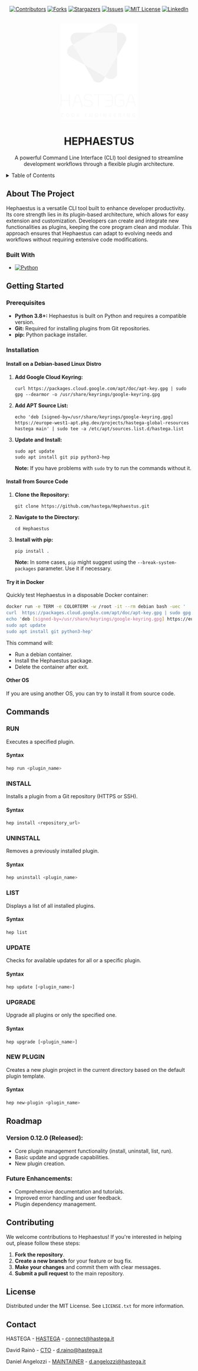 <a name="readme-top"></a>

<center>

[![Contributors][contributors-shield]][contributors-url]
[![Forks][forks-shield]][forks-url]
[![Stargazers][stars-shield]][stars-url]
[![Issues][issues-shield]][issues-url]
[![MIT License][license-shield]][license-url]
[![LinkedIn][linkedin-shield]][linkedin-url]

</center>


<br />
<div align="center">
  <a href="https://www.hastega.it/">
    <img src="static/images/logo-hastega-bianco-v.png" alt="Hastega Logo" height="260px">
  </a>

  <h1 align="center">HEPHAESTUS</h1>

  <p align="center">
    A powerful Command Line Interface (CLI) tool designed to streamline development workflows through a flexible plugin architecture.
  </p>
</div>

<details>
  <summary>Table of Contents</summary>
  <ol>
    <li>
      <a href="#about-the-project">About The Project</a>
      <ul>
        <li><a href="#built-with">Built With</a></li>
      </ul>
    </li>
    <li>
      <a href="#getting-started">Getting Started</a>
      <ul>
        <li><a href="#prerequisites">Prerequisites</a></li>
        <li><a href="#installation">Installation</a>
            <ul>
                <li><a href="#install-on-a-debian-based-linux-distro">Install on a Debian-based Linux Distro</a></li>
                <li><a href="#install-from-source-code">Install from Source Code</a></li>
                <li><a href="#try-it-in-docker">Try it in Docker</a></li>
                <li><a href="#other-os">Other OS</a></li>
            </ul>
        </li>
      </ul>
    </li>
    <li><a href="#commands">Commands</a></li>
    <li><a href="#roadmap">Roadmap</a></li>
    <li><a href="#contributing">Contributing</a></li>
    <li><a href="#license">License</a></li>
    <li><a href="#contact">Contact</a></li>
  </ol>
</details>

## About The Project

Hephaestus is a versatile CLI tool built to enhance developer productivity. Its core strength lies in its plugin-based architecture, which allows for easy extension and customization. Developers can create and integrate new functionalities as plugins, keeping the core program clean and modular. This approach ensures that Hephaestus can adapt to evolving needs and workflows without requiring extensive code modifications.

### Built With

*   [![Python][Python]][Python]

## Getting Started

### Prerequisites

*   **Python 3.8+:** Hephaestus is built on Python and requires a compatible version.
*   **Git:** Required for installing plugins from Git repositories.
*   **pip:** Python package installer.

### Installation

#### Install on a Debian-based Linux Distro

1.  **Add Google Cloud Keyring:**

    ```shell
    curl https://packages.cloud.google.com/apt/doc/apt-key.gpg | sudo gpg --dearmor -o /usr/share/keyrings/google-keyring.gpg
    ```

2.  **Add APT Source List:**

    ```shell
    echo 'deb [signed-by=/usr/share/keyrings/google-keyring.gpg] https://europe-west1-apt.pkg.dev/projects/hastega-global-resources hastega main' | sudo tee -a /etc/apt/sources.list.d/hastega.list
    ```

3.  **Update and Install:**

    ```shell
    sudo apt update
    sudo apt install git pip python3-hep
    ```
    **Note:** If you have problems with `sudo` try to run the commands without it.

#### Install from Source Code

1.  **Clone the Repository:**

    ```shell
    git clone https://github.com/hastega/Hephaestus.git
    ```

2.  **Navigate to the Directory:**

    ```shell
    cd Hephaestus
    ```

3.  **Install with pip:**

    ```shell
    pip install .
    ```

    **Note:** In some cases, `pip` might suggest using the `--break-system-packages` parameter. Use it if necessary.

#### Try it in Docker

Quickly test Hephaestus in a disposable Docker container:

```bash
docker run -e TERM -e COLORTERM -w /root -it --rm debian bash -uec '
curl  https://packages.cloud.google.com/apt/doc/apt-key.gpg | sudo gpg --dearmor -o /usr/share/keyrings/google-keyring.gpg
echo 'deb [signed-by=/usr/share/keyrings/google-keyring.gpg] https://europe-west1-apt.pkg.dev/projects/hastega-global-resources hastega main' | sudo tee -a  /etc/apt/sources.list.d/artifact-registry.list
sudo apt update
sudo apt install git python3-hep'
```

This command will:

- Run a debian container.
- Install the Hephaestus package.
- Delete the container after exit.


#### Other OS
If you are using another OS, you can try to install it from source code.

## Commands

### RUN

Executes a specified plugin.

#### Syntax

```bash
hep run <plugin_name>
```

### INSTALL

Installs a plugin from a Git repository (HTTPS or SSH).

#### Syntax

```bash
hep install <repository_url>
```

### UNINSTALL

Removes a previously installed plugin.

#### Syntax

```bash
hep uninstall <plugin_name>
```

### LIST

Displays a list of all installed plugins.

#### Syntax

```bash
hep list
```

### UPDATE

Checks for available updates for all or a specific plugin.

#### Syntax

```bash
hep update [<plugin_name>]
```

### UPGRADE

Upgrade all plugins or only the specified one.

#### Syntax

```bash
hep upgrade [<plugin_name>]
```

### NEW PLUGIN

Creates a new plugin project in the current directory based on the default plugin template.

#### Syntax

```bash
hep new-plugin <plugin_name>
```

## Roadmap

### Version 0.12.0 (Released):
- Core plugin management functionality (install, uninstall, list, run).
- Basic update and upgrade capabilities.
- New plugin creation.
### Future Enhancements:
- Comprehensive documentation and tutorials.
- Improved error handling and user feedback.
- Plugin dependency management.

## Contributing
We welcome contributions to Hephaestus! If you're interested in helping out, please follow these steps:

1. **Fork the repository**.
2. **Create a new branch** for your feature or bug fix.
3. **Make your changes** and commit them with clear messages.
4. **Submit a pull request** to the main repository.

## License

Distributed under the MIT License. See `LICENSE.txt` for more information.

## Contact

HASTEGA - [HASTEGA](https://www.hastega.it/) - <connect@hastega.it>

David Rainò - [CTO](https://www.linkedin.com/in/david-rain%C3%B2-548084a1/) - <d.raino@hastega.it>

Daniel Angelozzi - [MAINTAINER](https://www.linkedin.com/in/pablo1255/) - <d.angelozzi@hastega.it>

<!-- MARKDOWN LINKS & IMAGES -->
[contributors-shield]: https://img.shields.io/github/contributors/hastega/Hephaestus?style=for-the-badge
[contributors-url]: https://github.com/hastega/Hephaestus/graphs/contributors
[forks-shield]: https://img.shields.io/github/forks/hastega/Hephaestus?style=for-the-badge
[forks-url]: https://github.com/hastega/Hephaestus/network/members
[stars-shield]: https://img.shields.io/github/stars/hastega/Hephaestus?style=for-the-badge
[stars-url]: https://github.com/hastega/Hephaestus/stargazers
[issues-shield]: https://img.shields.io/github/issues/hastega/Hephaestus?style=for-the-badge
[issues-url]: https://github.com/hastega/Hephaestus/issues
[license-shield]: https://img.shields.io/github/license/hastega/Hephaestus?style=for-the-badge
[license-url]: https://github.com/hastega/Hephaestus/blob/main/LICENSE
[linkedin-shield]: https://img.shields.io/badge/-LinkedIn-black.svg?style=for-the-badge&logo=linkedin&colorB=555
[linkedin-url]: https://www.linkedin.com/company/hastega/
[Python]: https://img.shields.io/badge/-Python-3178C6?logo=python&logoColor=white&style=for-the-badge
[Python-url]: https://www.python.org
